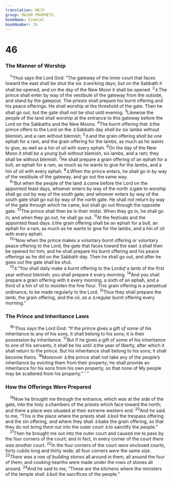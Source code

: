 ```yaml
---
translation: NKJV
group: MAJOR PROPHETS
bookName: Ezekiel 
bookNumber: 26
---
```


<div class="title"><h1>46</h1><h3>The Manner of Worship</h3></div>
<span class="verse exe_46_1"> <sup>1</sup>‘Thus says the Lord God: “The gateway of the inner court that faces toward the east shall be shut the six <a data-toggle="tooltip" data-placement="bottom" title="Ex. 20:9">⚓</a>working days; but on the Sabbath it shall be opened, and on the day of the New Moon it shall be opened. </span>
<span class="verse exe_46_2"><sup>2</sup><a data-toggle="tooltip" data-placement="bottom" title="Ezek. 44:3">⚓</a>The prince shall enter by way of the vestibule of the gateway from the outside, and stand by the gatepost. The priests shall prepare his burnt offering and his peace offerings. He shall worship at the threshold of the gate. Then he shall go out, but the gate shall not be shut until evening. </span>
<span class="verse exe_46_3"><sup>3</sup>Likewise the people of the land shall worship at the entrance to this gateway before the Lord on the Sabbaths and the New Moons. </span>
<span class="verse exe_46_4"><sup>4</sup>The burnt offering that <a data-toggle="tooltip" data-placement="bottom" title="Ezek. 45:17">⚓</a>the prince offers to the Lord on the <a data-toggle="tooltip" data-placement="bottom" title="Num. 28:9, 10">⚓</a>Sabbath day <i>shall</i> <i>be</i> six lambs without blemish, and a ram without blemish; </span>
<span class="verse exe_46_5"><sup>5</sup><a data-toggle="tooltip" data-placement="bottom" title="Num. 28:12; Ezek. 45:24; 46:7, 11">⚓</a>and the grain offering <i>shall</i> <i>be</i> <i>one</i> ephah for a ram, and the grain offering for the lambs, as much as he wants to give, as well as a hin of oil with every ephah. </span>
<span class="verse exe_46_6"><sup>6</sup>On the day of the New Moon <i>it</i> <i>shall</i> <i>be</i> a young bull without blemish, six lambs, and a ram; they shall be without blemish. </span>
<span class="verse exe_46_7"><sup>7</sup>He shall prepare a grain offering of an ephah for a bull, an ephah for a ram, as much as he wants to give for the lambs, and a hin of oil with every ephah. </span>
<span class="verse exe_46_8"><sup>8</sup><a data-toggle="tooltip" data-placement="bottom" title="Ezek. 44:3; 46:2">⚓</a>When the prince enters, he shall go in by way of the vestibule of the gateway, and go out the same way.<br/></span>
<span class="verse exe_46_9"> <sup>9</sup>“But when the people of the land <a data-toggle="tooltip" data-placement="bottom" title="Ex. 23:14–17; 34:23; Deut. 16:16, 17; Ps. 84:7; Mic. 6:6">⚓</a>come before the Lord on the appointed feast days, whoever enters by way of the north <a data-toggle="tooltip" data-placement="bottom" title="Ezek. 48:31, 33">⚓</a>gate to worship shall go out by way of the south gate; and whoever enters by way of the south gate shall go out by way of the north gate. He shall not return by way of the gate through which he came, but shall go out through the opposite gate. </span>
<span class="verse exe_46_10"><sup>10</sup>The prince shall then be in their midst. When they go in, he shall go in; and when they go out, he shall go out. </span>
<span class="verse exe_46_11"><sup>11</sup>At the festivals and the appointed feast days <a data-toggle="tooltip" data-placement="bottom" title="Ezek. 46:5, 7">⚓</a>the grain offering shall be an ephah for a bull, an ephah for a ram, as much as he wants to give for the lambs, and a hin of oil with every ephah.<br/></span>
<span class="verse exe_46_12"> <sup>12</sup>“Now when the prince makes a voluntary burnt offering or voluntary peace offering to the Lord, the gate that faces toward the east <a data-toggle="tooltip" data-placement="bottom" title="Ezek. 44:3; 46:1, 2, 8">⚓</a>shall then be opened for him; and he shall prepare his burnt offering and his peace offerings as he did on the Sabbath day. Then he shall go out, and after he goes out the gate shall be shut.<br/></span>
<span class="verse exe_46_13"> <sup>13</sup><a data-toggle="tooltip" data-placement="bottom" title="Ex. 29:38; Num. 28:3–5">⚓</a>“You shall daily make a burnt offering to the Lord<i>of</i> a lamb of the first year without blemish; you shall prepare it every morning. </span>
<span class="verse exe_46_14"><sup>14</sup>And you shall prepare a grain offering with it every morning, a sixth of an ephah, and a third of a hin of oil to moisten the fine flour. This grain offering is a perpetual ordinance, to be made regularly to the Lord. </span>
<span class="verse exe_46_15"><sup>15</sup>Thus they shall prepare the lamb, the grain offering, and the oil, <i>as</i> a <a data-toggle="tooltip" data-placement="bottom" title="Ex. 29:42; Num. 28:6">⚓</a>regular burnt offering every morning.”<br/></span>
<div class="title"><h3>The Prince and Inheritance Laws</h3></div>
<span class="verse exe_46_16"> <sup>16</sup>‘Thus says the Lord God: “If the prince gives a gift <i>of</i> <i>some</i> of his inheritance to any of his sons, it shall belong to his sons; it is their possession by inheritance. </span>
<span class="verse exe_46_17"><sup>17</sup>But if he gives a gift of some of his inheritance to one of his servants, it shall be his until <a data-toggle="tooltip" data-placement="bottom" title="Lev. 25:10">⚓</a>the year of liberty, after which it shall return to the prince. But his inheritance shall belong to his sons; it shall become theirs. </span>
<span class="verse exe_46_18"><sup>18</sup>Moreover <a data-toggle="tooltip" data-placement="bottom" title="Ezek. 45:8">⚓</a>the prince shall not take any of the people’s inheritance by evicting them from their property; he shall provide an inheritance for his sons from his own property, so that none of My people may be scattered from his property.” ’ ”<br/></span>
<div class="title"><h3>How the Offerings Were Prepared</h3></div>
<span class="verse exe_46_19"> <sup>19</sup>Now he brought me through the entrance, which <i>was</i> at the side of the gate, into the holy <a data-toggle="tooltip" data-placement="bottom" title="Ezek. 42:13">⚓</a>chambers of the priests which face toward the north; and there a place <i>was</i> situated at their extreme western end. </span>
<span class="verse exe_46_20"><sup>20</sup>And he said to me, “This <i>is</i> the place where the priests shall <a data-toggle="tooltip" data-placement="bottom" title="2 Chr. 35:13">⚓</a>boil the trespass offering and the sin offering, <i>and</i> where they shall <a data-toggle="tooltip" data-placement="bottom" title="Lev. 2:4, 5, 7">⚓</a>bake the grain offering, so that they do not bring <i>them</i> out into the outer court <a data-toggle="tooltip" data-placement="bottom" title="Ezek. 44:19">⚓</a>to sanctify the people.”<br/></span>
<span class="verse exe_46_21"> <sup>21</sup>Then he brought me out into the outer court and caused me to pass by the four corners of the court; and in fact, in every corner of the court <i>there</i> <i>was</i> <i>another</i> court. </span>
<span class="verse exe_46_22"><sup>22</sup>In the four corners of the court <i>were</i> enclosed courts, forty <i>cubits</i> long and thirty wide; all four corners <i>were</i> the same size. </span>
<span class="verse exe_46_23"><sup>23</sup><i>There</i> <i>was</i> a row <i>of</i> <i>building</i> <i>stones</i> all around in them, all around the four of them; and cooking hearths were made under the rows of stones all around. </span>
<span class="verse exe_46_24"><sup>24</sup>And he said to me, “These <i>are</i> the kitchens where the ministers of the temple shall <a data-toggle="tooltip" data-placement="bottom" title="Ezek. 46:20">⚓</a>boil the sacrifices of the people.”<br/></span>
